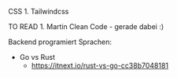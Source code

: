 CSS
	1. Tailwindcss


TO READ
	1. Martin Clean Code
		- gerade dabei :)


Backend programiert Sprachen:
- Go vs Rust
	- https://itnext.io/rust-vs-go-cc38b7048181